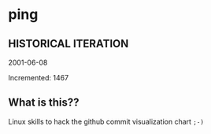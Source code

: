# ping

## HISTORICAL ITERATION
2001-06-08

Incremented: 1467

## What is this?? 
Linux skills to hack the github commit visualization chart `;-)`
